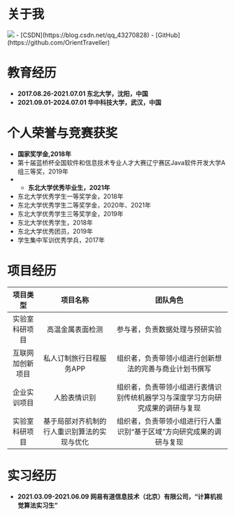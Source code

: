 # 关于我
<img class="profile-picture" src="https://orienttraveller.github.io/sfr3.jpg">
- [CSDN](https://blog.csdn.net/qq_43270828)
- [GitHub](https://github.com/OrientTraveller)

# 教育经历
- **2017.08.26-2021.07.01  东北大学，沈阳，中国**
- **2021.09.01-2024.07.01  华中科技大学，武汉，中国**

# 个人荣誉与竞赛获奖
- **国家奖学金,2018年**
- 第十届蓝桥杯全国软件和信息技术专业人才大赛辽宁赛区Java软件开发大学A组三等奖，2019年
- - **东北大学优秀毕业生，2021年**
- 东北大学优秀学生一等奖学金，2018年
- 东北大学优秀学生二等奖学金，2020年、2021年
- 东北大学优秀学生三等奖学金，2019年
- 东北大学优秀学生，2018年
- 东北大学优秀团员，2019年
- 学生集中军训优秀学兵，2017年


# 项目经历
|  项目类型   | 项目名称  | 团队角色  |
|  :----:  | :----:  | :----:  |
| 实验室科研项目  | 高温金属表面检测 | 参与者，负责数据处理与预研实验 |
| 互联网加创新项目  | 私人订制旅行日程服务APP | 组织者，负责带领小组进行创新想法的完善与商业计划书撰写 |
| 企业实训项目  | 人脸表情识别 | 组织者，负责带领小组进行表情识别传统机器学习与深度学习方向研究成果的调研与复现 |
| 实验室科研项目  | 基于局部对齐机制的行人重识别算法的实现与优化 | 组织者，负责带领小组进行行人重识别“基于区域”方向研究成果的调研与复现 |

# 实习经历
- **2021.03.09-2021.06.09  网易有道信息技术（北京）有限公司，“计算机视觉算法实习生”**
